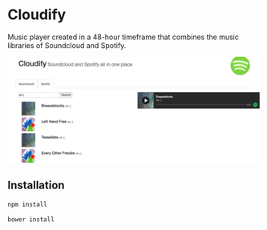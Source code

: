# Cloudify

Music player created in a 48-hour timeframe that combines the music libraries of Soundcloud and Spotify.

![Alt text](client/assets/sample.png?raw=true)

## Installation

```
npm install

```

```
bower install
```
